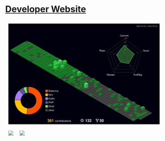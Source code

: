 # [Developer Website](https://dev.akito.ooo/)

<a href="https://github.com/theAkito" style="margin:10px;float:left;max-width:2000px;">
  <img align="left" src="./profile-3d-contrib/profile-night-green.svg" />
</a>

<a href="https://github.com/theAkito" style="margin:10px;float:left;max-width:1000px;">
  <img align="left" src="https://github-readme-stats.vercel.app/api/top-langs/?username=theAkito&langs_count=10&hide=Smarty,CSS,HTML,JavaScript&exclude_repo=docs-1,awesome-docker,angular-drag-n-drop-directive,DietPi,su-exec,rke,UnCiv,mattermost-plugin-github,plumbly,easy-bcrypt,Nim,micro,feed-nim,nimble,docs,python-bna,transfer.sh,hugo-theme-hello-friend-ng,fixedzoom,piggybudget,docker-raspbian-stretch,ZeroNet,cryptomator,jumbly,vuvuzela,go,RetroShare,docker-retroshare,coffeeMiner,sakai,0bin,klidsaz,RSSOwl,inferno-os,retroshare-nogui_063,docker-32bit-debian-jessie-install,redparrot-src,go1.11.2_arm_bootstrap,docker-kub-dbg-worker" />
</a>
<a href="https://skillicons.dev" style="margin:10px;float:left;max-width:1000px;">
  <img align="left" src="https://skillicons.dev/icons?i=nim,kotlin,rust,wasm,docker,kubernetes,git,github,linux,idea,vscode,androidstudio,ansible,bash,deno,graphql,md,nginx,postgres,raspberrypi,arduino,regex,spring,stackoverflow,devto,elixir,sentry&perline=6" />
</a>
